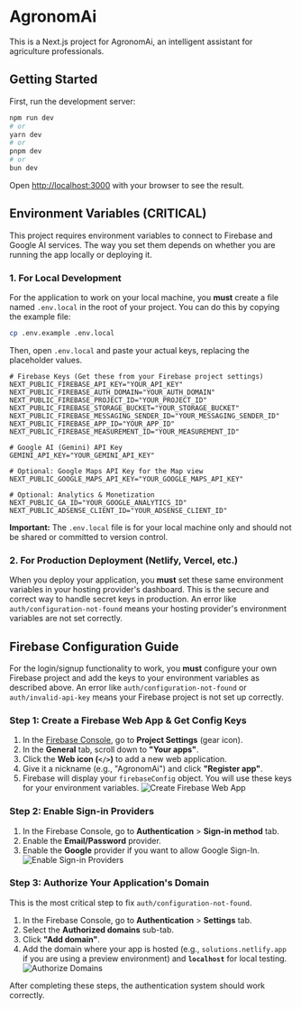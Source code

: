 
# AgronomAi

This is a Next.js project for AgronomAi, an intelligent assistant for agriculture professionals.

## Getting Started

First, run the development server:

```bash
npm run dev
# or
yarn dev
# or
pnpm dev
# or
bun dev
```

Open [http://localhost:3000](http://localhost:3000) with your browser to see the result.

## Environment Variables (CRITICAL)

This project requires environment variables to connect to Firebase and Google AI services. The way you set them depends on whether you are running the app locally or deploying it.

### 1. For Local Development

For the application to work on your local machine, you **must** create a file named `.env.local` in the root of your project. You can do this by copying the example file:

```bash
cp .env.example .env.local
```

Then, open `.env.local` and paste your actual keys, replacing the placeholder values.

```
# Firebase Keys (Get these from your Firebase project settings)
NEXT_PUBLIC_FIREBASE_API_KEY="YOUR_API_KEY"
NEXT_PUBLIC_FIREBASE_AUTH_DOMAIN="YOUR_AUTH_DOMAIN"
NEXT_PUBLIC_FIREBASE_PROJECT_ID="YOUR_PROJECT_ID"
NEXT_PUBLIC_FIREBASE_STORAGE_BUCKET="YOUR_STORAGE_BUCKET"
NEXT_PUBLIC_FIREBASE_MESSAGING_SENDER_ID="YOUR_MESSAGING_SENDER_ID"
NEXT_PUBLIC_FIREBASE_APP_ID="YOUR_APP_ID"
NEXT_PUBLIC_FIREBASE_MEASUREMENT_ID="YOUR_MEASUREMENT_ID"

# Google AI (Gemini) API Key
GEMINI_API_KEY="YOUR_GEMINI_API_KEY"

# Optional: Google Maps API Key for the Map view
NEXT_PUBLIC_GOOGLE_MAPS_API_KEY="YOUR_GOOGLE_MAPS_API_KEY"

# Optional: Analytics & Monetization
NEXT_PUBLIC_GA_ID="YOUR_GOOGLE_ANALYTICS_ID"
NEXT_PUBLIC_ADSENSE_CLIENT_ID="YOUR_ADSENSE_CLIENT_ID"
```
**Important:** The `.env.local` file is for your local machine only and should not be shared or committed to version control.

### 2. For Production Deployment (Netlify, Vercel, etc.)

When you deploy your application, you **must** set these same environment variables in your hosting provider's dashboard. This is the secure and correct way to handle secret keys in production. An error like `auth/configuration-not-found` means your hosting provider's environment variables are not set correctly.

## Firebase Configuration Guide

For the login/signup functionality to work, you **must** configure your own Firebase project and add the keys to your environment variables as described above. An error like `auth/configuration-not-found` or `auth/invalid-api-key` means your Firebase project is not set up correctly.

### Step 1: Create a Firebase Web App & Get Config Keys

1.  In the [Firebase Console](https://console.firebase.google.com/), go to **Project Settings** (gear icon).
2.  In the **General** tab, scroll down to **"Your apps"**.
3.  Click the **Web icon (`</>`)** to add a new web application.
4.  Give it a nickname (e.g., "AgronomAi") and click **"Register app"**.
5.  Firebase will display your `firebaseConfig` object. You will use these keys for your environment variables.
    ![Create Firebase Web App](https://storage.googleapis.com/fbs-public/devrel/studio-guides/agronom-ai/firebase-create-web-app.png)

### Step 2: Enable Sign-in Providers

1.  In the Firebase Console, go to **Authentication** > **Sign-in method** tab.
2.  Enable the **Email/Password** provider.
3.  Enable the **Google** provider if you want to allow Google Sign-In.
    ![Enable Sign-in Providers](https://storage.googleapis.com/fbs-public/devrel/studio-guides/agronom-ai/firebase-signin-providers.png)

### Step 3: Authorize Your Application's Domain

This is the most critical step to fix `auth/configuration-not-found`.

1.  In the Firebase Console, go to **Authentication** > **Settings** tab.
2.  Select the **Authorized domains** sub-tab.
3.  Click **"Add domain"**.
4.  Add the domain where your app is hosted (e.g., `solutions.netlify.app` if you are using a preview environment) and **`localhost`** for local testing.
    ![Authorize Domains](https://storage.googleapis.com/fbs-public/devrel/studio-guides/agronomai/firebase-authorized-domains.png)

After completing these steps, the authentication system should work correctly.
